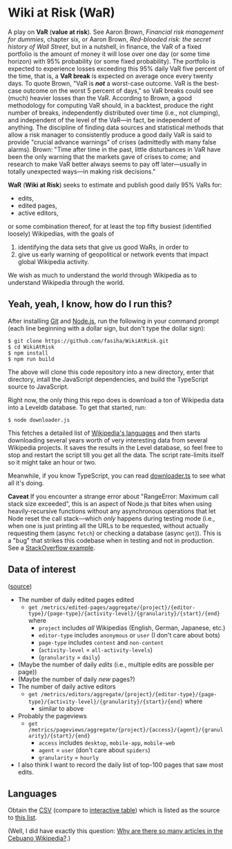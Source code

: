 # Wiki at Risk (WaR)

A play on **VaR** (**value at risk**). See Aaron Brown, _Financial risk management for dummies_, chapter six, or Aaron Brown, _Red-blooded risk: the secret history of Wall Street_, but in a nutshell, in finance, the VaR of a fixed portfolio is the amount of money it will lose over one day (or some time horizon) with 95% probability (or some fixed probability). The portfolio is expected to experience losses exceeding this 95% daily VaR five percent of the time, that is, a **VaR break** is expected on average once every twenty days. To quote Brown, "VaR is ***not*** a worst-case outcome. VaR is the best-case outcome on the worst 5 percent of days," so VaR breaks could see (much) heavier losses than the VaR. According to Brown, a good methodology for computing VaR should, in a backtest, produce the right number of breaks, independently distributed over time (i.e., not clumping), and independent of the level of the VaR—in fact, be independent of anything. The discipline of finding data sources and statistical methods that allow a risk manager to consistently produce a good daily VaR is said to provide "crucial advance warnings" of crises (admittedly with many false alarms). Brown: "Time after time in the past, little disturbances in VaR have been the only warning that the markets gave of crises to come; and research to make VaR better always seems to pay off later—usually in totally unexpected ways—in making risk decisions."

**WaR** (**Wiki at Risk**) seeks to estimate and publish good daily 95% VaRs for:
- edits,
- edited pages,
- active editors,

or some combination thereof, for at least the top fifty busiest (identified loosely) Wikipedias, with the goals of
1. identifying the data sets that give us good WaRs, in order to
2. give us early warning of geopolitical or network events that impact global Wikipedia activity.

We wish as much to understand the world through Wikipedia as to understand Wikipedia through the world.

## Yeah, yeah, I know, how do I run this?
After installing [Git](https://git-scm.com/) and [Node.js](https://nodejs.org/), run the following in your command prompt (each line beginning with a dollar sign, but don't type the dollar sign):
```
$ git clone https://github.com/fasiha/WikiAtRisk.git
$ cd WikiAtRisk
$ npm install
$ npm run build
```
The above will clone this code repository into a new directory, enter that directory, intall the JavaScript dependencies, and build the TypeScript source to JavaScript.

Right now, the only thing this repo does is download a ton of Wikipedia data into a Leveldb database. To get that started, run:
```
$ node downloader.js
```
This fetches a detailed list of [Wikipedia's languages](https://github.com/fasiha/wikipedia-languages/) and then starts downloading several years worth of very interesting data from several Wikipedia projects. It saves the results in the Level database, so feel free to stop and restart the script till you get all the data. The script rate-limits itself so it might take an hour or two.

Meanwhile, if you know TypeScript, you can read [downloader.ts](downloader.ts) to see what all it's doing.

**Caveat** If you encounter a strange error about "RangeError: Maximum call stack size exceeded", this is an aspect of Node.js that bites when using heavily-recursive functions without any asynchronous operations that let Node reset the call stack—which *only* happens during testing mode (i.e., when one is just printing all the URLs to be requested, without actually requesting them (async `fetch`) or checking a database (async `get`)). This is a "bug" that strikes this codebase when in testing and not in production. See a [StackOverflow example](https://stackoverflow.com/questions/20936486/node-js-maximum-call-stack-size-exceeded#20999077).

## Data of interest

([source](https://wikimedia.org/api/rest_v1/#/))

- The number of daily edited pages edited
  - `get /metrics/edited-pages/aggregate/{project}/{editor-type}/{page-type}/{activity-level}/{granularity}/{start}/{end}` where
    - `project` includes *all* Wikipedias (English, German, Japanese, etc.)
    - `editor-type` includes `anonymous` or `user` (I don't care about bots)
    - `page-type` includes `content` and `non-content`
    - (`activity-level` = `all-activity-levels`)
    - (`granularity` = `daily`)
- (Maybe the number of daily *edits* (i.e., multiple edits are possible per page))
- (Maybe the number of daily *new* pages?)
- The number of daily active editors
  - `get /metrics/editors/aggregate/{project}/{editor-type}/{page-type}/{activity-level}/{granularity}/{start}/{end}` where
    - similar to above
- Probably the pageviews
  - `get /metrics/pageviews/aggregate/{project}/{access}/{agent}/{granularity}/{start}/{end}`
    - `access` includes `desktop`, `mobile-app`, `mobile-web`
    - `agent` = `user` (don't care about `spiders`)
    - `granularity` = `hourly`
- I also think I want to record the daily list of top-100 pages that saw most edits.

## Languages

Obtain the [CSV](http://wikistats.wmflabs.org/api.php?action=dump&table=wikipedias&format=csv) (compare to [interactive table](http://wikistats.wmflabs.org/display.php?t=wp)) which is listed as the source to [this list](https://meta.wikimedia.org/wiki/List_of_Wikipedias).

(Well, I did have exactly this question: [Why are there so many articles in the Cebuano Wikipedia?](https://www.quora.com/Why-are-there-so-many-articles-in-the-Cebuano-language-on-Wikipedia).)


